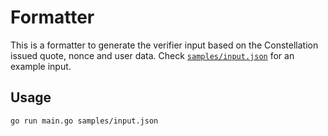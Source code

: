 # Formatter

This is a formatter to generate the verifier input based on the Constellation
issued quote, nonce and user data. Check
[`samples/input.json`](./samples/input.json) for an example input.

## Usage

```bash
go run main.go samples/input.json
```
